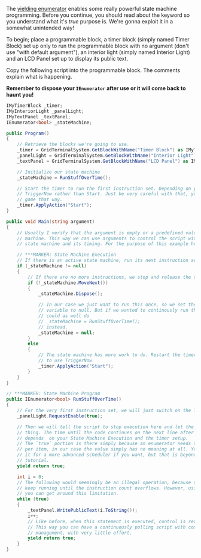 The [yielding enumerator](https://docs.microsoft.com/en-us/dotnet/csharp/language-reference/keywords/yield) enables some really powerful state machine programming. Before you continue, you should read about the keyword so you understand what it's _true_ purpose is. We're gonna exploit it in a somewhat unintended way!

To begin; place a programmable block, a timer block (simply named Timer Block) set up only to run the programmable block with no argument (don't use "with default argument"), an interior light (simply named Interior Light) and an LCD Panel set up to display its public text.

Copy the following script into the programmable block. The comments explain what is happening.

**Remember to dispose your `IEnumerator` after use or it will come back to haunt you!**

```csharp
IMyTimerBlock _timer;
IMyInteriorLight _panelLight;
IMyTextPanel _textPanel;
IEnumerator<bool> _stateMachine;

public Program() 
{
    // Retrieve the blocks we're going to use.
    _timer = GridTerminalSystem.GetBlockWithName("Timer Block") as IMyTimerBlock;
    _panelLight = GridTerminalSystem.GetBlockWithName("Interior Light") as IMyInteriorLight;
    _textPanel = GridTerminalSystem.GetBlockWithName("LCD Panel") as IMyTextPanel;

    // Initialize our state machine
    _stateMachine = RunStuffOverTime();

    // Start the timer to run the first instruction set. Depending on your script, you may want to use
    // TriggerNow rather than Start. Just be very careful with that, you can easily bog down your
    // game that way.
    _timer.ApplyAction("Start");
}

public void Main(string argument) 
{
    // Usually I verify that the argument is empty or a predefined value before running the state
    // machine. This way we can use arguments to control the script without disturbing the
    // state machine and its timing. For the purpose of this example however, I will omit this.

    // ***MARKER: State Machine Execution
    // If there is an active state machine, run its next instruction set.
    if (_stateMachine != null) 
    {
        // If there are no more instructions, we stop and release the state machine.
        if (!_stateMachine.MoveNext())
        {
            _stateMachine.Dispose();

            // In our case we just want to run this once, so we set the state machine
            // variable to null. But if we wanted to continously run the same method, we
            // could as well do
            // _stateMachine = RunStuffOverTime();
            // instead.
            _stateMachine = null;
        } 
        else 
        {
            // The state machine has more work to do. Restart the timer. Again you might choose
            // to use TriggerNow.
            _timer.ApplyAction("Start");
        }
    }
}

// ***MARKER: State Machine Program
public IEnumerator<bool> RunStuffOverTime() 
{
    // For the very first instruction set, we will just switch on the light.
    _panelLight.RequestEnable(true);

    // Then we will tell the script to stop execution here and let the game do it's
    // thing. The time until the code continues on the next line after this yield return
    // depends  on your State Machine Execution and the timer setup.
    // The `true` portion is there simply because an enumerator needs to return a value
    // per item, in our case the value simply has no meaning at all. You _could_ utilize
    // it for a more advanced scheduler if you want, but that is beyond the scope of this
    // tutorial.
    yield return true;

    int i = 0;
    // The following would seemingly be an illegal operation, because the script would
    // keep running until the instruction count overflows. However, using yield return,
    // you can get around this limitation.
    while (true) 
    {
        _textPanel.WritePublicText(i.ToString());
        i++;
        // Like before, when this statement is executed, control is returned to the game.
        // This way you can have a continuously polling script with complete state
        // management, with very little effort.
        yield return true;
    }
}
```
